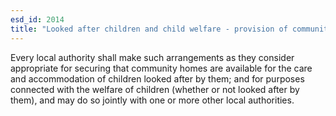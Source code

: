 ```yaml
---
esd_id: 2014
title: "Looked after children and child welfare - provision of community homes"
---
```


Every local authority shall make such arrangements as they consider appropriate for securing that community homes are available for the care and accommodation of children looked after by them; and for purposes connected with the welfare of children (whether or not looked after by them), and may do so jointly with one or more other local authorities.

